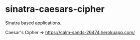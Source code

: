 # sinatra-caesars-cipher
Sinatra based applications.

Caesar's Cipher => https://calm-sands-26474.herokuapp.com/
